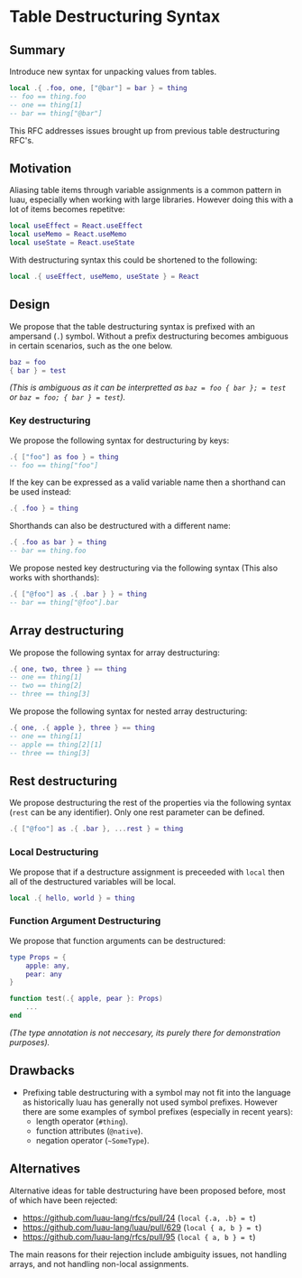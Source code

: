 # Table Destructuring Syntax



## Summary
Introduce new syntax for unpacking values from tables.

```lua
local .{ .foo, one, ["@bar"] = bar } = thing
-- foo == thing.foo
-- one == thing[1]
-- bar == thing["@bar"]
```

This RFC addresses issues brought up from previous table destructuring RFC's.



## Motivation
Aliasing table items through variable assignments is a common pattern in luau, especially when working with large libraries. However doing this with a lot of items becomes repetitve:
```lua
local useEffect = React.useEffect
local useMemo = React.useMemo
local useState = React.useState
```

With destructuring syntax this could be shortened to the following:
```lua
local .{ useEffect, useMemo, useState } = React
```

## Design

We propose that the table destructuring syntax is prefixed with an ampersand (`.`) symbol. Without a prefix destructuring becomes ambiguous in certain scenarios, such as the one below.
```lua
baz = foo
{ bar } = test
```
*(This is ambiguous as it can be interpretted as `baz = foo { bar }; = test` or `baz = foo; { bar } = test`).*

### Key destructuring
We propose the following syntax for destructuring by keys:
```lua
.{ ["foo"] as foo } = thing
-- foo == thing["foo"]
```

If the key can be expressed as a valid variable name then a shorthand can be used instead:
```lua
.{ .foo } = thing
```

Shorthands can also be destructured with a different name:
```lua
.{ .foo as bar } = thing
-- bar == thing.foo
```

We propose nested key destructuring via the following syntax (This also works with shorthands):
```lua
.{ ["@foo"] as .{ .bar } } = thing
-- bar == thing["@foo"].bar
```

## Array destructuring
We propose the following syntax for array destructuring:
```lua
.{ one, two, three } == thing
-- one == thing[1]
-- two == thing[2]
-- three == thing[3]
```

We propose the following syntax for nested array destructuring:
```lua
.{ one, .{ apple }, three } == thing
-- one == thing[1]
-- apple == thing[2][1]
-- three == thing[3]
```

## Rest destructuring

We propose destructuring the rest of the properties via the following syntax (`rest` can be any identifier). Only one rest parameter can be defined.
```lua
.{ ["@foo"] as .{ .bar }, ...rest } = thing
```

### Local Destructuring
We propose that if a destructure assignment is preceeded with `local` then all of the destructured variables will be local.
```lua
local .{ hello, world } = thing
```

### Function Argument Destructuring
We propose that function arguments can be destructured:

```lua
type Props = {
    apple: any,
    pear: any
}

function test(.{ apple, pear }: Props)
    ...
end
```
*(The type annotation is not neccesary, its purely there for demonstration purposes).*


## Drawbacks
- Prefixing table destructuring with a symbol may not fit into the language as historically luau has generally not used symbol prefixes. However there are some examples of symbol prefixes (especially in recent years):
  - length operator (`#thing`).
  - function attributes (`@native`).
  - negation operator (`~SomeType`).

## Alternatives
Alternative ideas for table destructuring have been proposed before, most of which have been rejected:
- https://github.com/luau-lang/rfcs/pull/24 (`local {.a, .b} = t`)
- https://github.com/luau-lang/luau/pull/629 (`local { a, b } = t`)
- https://github.com/luau-lang/rfcs/pull/95 (`local { a, b } = t`)

The main reasons for their rejection include ambiguity issues, not handling arrays, and not handling non-local assignments.

